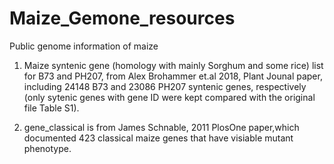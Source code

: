 # Maize_Gemone_resources
Public genome information of maize

1. Maize syntenic gene (homology with mainly Sorghum and some rice) list for B73 and PH207, from Alex Brohammer et.al 2018, Plant Jounal paper, including 24148 B73 and 23086 PH207 syntenic genes, respectively (only sytenic genes with gene ID were kept compared with the original file Table S1).  


2. gene_classical is from James Schnable, 2011 PlosOne paper,which documented 423 classical maize genes that have visiable mutant phenotype.
